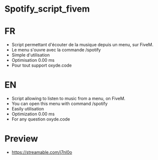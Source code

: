 # Spotify_script_fivem

# FR
- Script permettant d'écouter de la musique depuis un menu, sur FiveM.
- Le menu s'ouvre avec la commande /spotify
- Simple d'utilisation
- Optimisation 0.00 ms
- Pour tout support oxyde.code

# EN
- Script allowing to listen to music from a menu, on FiveM.
- You can open this menu with command /spotify
- Easily utilisation
- Optimization 0.00 ms
- For any question oxyde.code

# Preview
- https://streamable.com/j7nl0o

